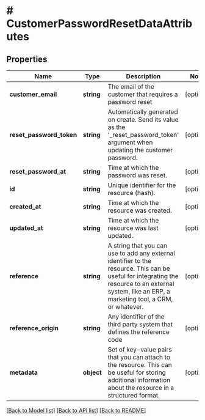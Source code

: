 # # CustomerPasswordResetDataAttributes

## Properties

Name | Type | Description | Notes
------------ | ------------- | ------------- | -------------
**customer_email** | **string** | The email of the customer that requires a password reset | [optional]
**reset_password_token** | **string** | Automatically generated on create. Send its value as the &#39;_reset_password_token&#39; argument when updating the customer password. | [optional]
**reset_password_at** | **string** | Time at which the password was reset. | [optional]
**id** | **string** | Unique identifier for the resource (hash). | [optional]
**created_at** | **string** | Time at which the resource was created. | [optional]
**updated_at** | **string** | Time at which the resource was last updated. | [optional]
**reference** | **string** | A string that you can use to add any external identifier to the resource. This can be useful for integrating the resource to an external system, like an ERP, a marketing tool, a CRM, or whatever. | [optional]
**reference_origin** | **string** | Any identifier of the third party system that defines the reference code | [optional]
**metadata** | **object** | Set of key-value pairs that you can attach to the resource. This can be useful for storing additional information about the resource in a structured format. | [optional]

[[Back to Model list]](../../README.md#models) [[Back to API list]](../../README.md#endpoints) [[Back to README]](../../README.md)
